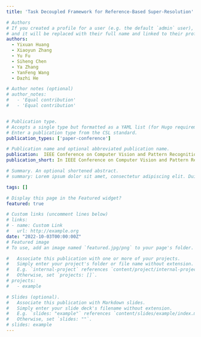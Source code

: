 ```yaml
---
title: 'Task Decoupled Framework for Reference-Based Super-Resolution'

# Authors
# If you created a profile for a user (e.g. the default `admin` user), write the username (folder name) here
# and it will be replaced with their full name and linked to their profile.
authors:
  - Yixuan Huang
  - Xiaoyun Zhang
  - Yu Fu
  - Siheng Chen
  - Ya Zhang
  - YanFeng Wang
  - Dazhi He

# Author notes (optional)
# author_notes:
#   - 'Equal contribution'
#   - 'Equal contribution'


# Publication type.
# Accepts a single type but formatted as a YAML list (for Hugo requirements).
# Enter a publication type from the CSL standard.
publication_types: ['paper-conference']

# Publication name and optional abbreviated publication name.
publication:  IEEE Conference on Computer Vision and Pattern Recognition (CVPR), 2022
publication_short: In IEEE Conference on Computer Vision and Pattern Recognition (CVPR), 2022

# Summary. An optional shortened abstract.
# summary: Lorem ipsum dolor sit amet, consectetur adipiscing elit. Duis posuere tellus ac convallis placerat. Proin tincidunt magna sed ex sollicitudin condimentum.

tags: []

# Display this page in the Featured widget?
featured: true

# Custom links (uncomment lines below)
# links:
# - name: Custom Link
#   url: http://example.org
date: "2022-10-03T00:00:00Z"
# Featured image
# To use, add an image named `featured.jpg/png` to your page's folder.

#   Associate this publication with one or more of your projects.
#   Simply enter your project's folder or file name without extension.
#   E.g. `internal-project` references `content/project/internal-project/index.md`.
#   Otherwise, set `projects: []`.
# projects:
#   - example

# Slides (optional).
#   Associate this publication with Markdown slides.
#   Simply enter your slide deck's filename without extension.
#   E.g. `slides: "example"` references `content/slides/example/index.md`.
#   Otherwise, set `slides: ""`.
# slides: example
---
```


